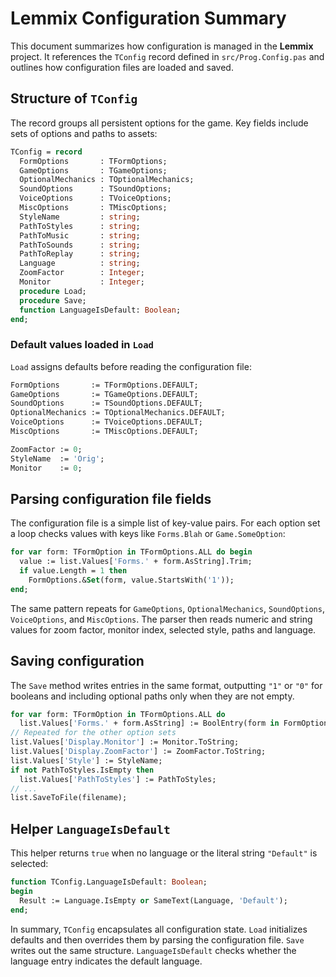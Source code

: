 # Lemmix Configuration Summary

This document summarizes how configuration is managed in the **Lemmix** project. It references the `TConfig` record defined in `src/Prog.Config.pas` and outlines how configuration files are loaded and saved.

## Structure of `TConfig`

The record groups all persistent options for the game. Key fields include sets of options and paths to assets:

```pascal
TConfig = record
  FormOptions       : TFormOptions;
  GameOptions       : TGameOptions;
  OptionalMechanics : TOptionalMechanics;
  SoundOptions      : TSoundOptions;
  VoiceOptions      : TVoiceOptions;
  MiscOptions       : TMiscOptions;
  StyleName         : string;
  PathToStyles      : string;
  PathToMusic       : string;
  PathToSounds      : string;
  PathToReplay      : string;
  Language          : string;
  ZoomFactor        : Integer;
  Monitor           : Integer;
  procedure Load;
  procedure Save;
  function LanguageIsDefault: Boolean;
end;
```

### Default values loaded in `Load`

`Load` assigns defaults before reading the configuration file:

```pascal
FormOptions       := TFormOptions.DEFAULT;
GameOptions       := TGameOptions.DEFAULT;
SoundOptions      := TSoundOptions.DEFAULT;
OptionalMechanics := TOptionalMechanics.DEFAULT;
VoiceOptions      := TVoiceOptions.DEFAULT;
MiscOptions       := TMiscOptions.DEFAULT;

ZoomFactor := 0;
StyleName  := 'Orig';
Monitor    := 0;
```

## Parsing configuration file fields

The configuration file is a simple list of key\-value pairs. For each option set a loop checks values with keys like `Forms.Blah` or `Game.SomeOption`:

```pascal
for var form: TFormOption in TFormOptions.ALL do begin
  value := list.Values['Forms.' + form.AsString].Trim;
  if value.Length = 1 then
    FormOptions.&Set(form, value.StartsWith('1'));
end;
```

The same pattern repeats for `GameOptions`, `OptionalMechanics`, `SoundOptions`, `VoiceOptions`, and `MiscOptions`. The parser then reads numeric and string values for zoom factor, monitor index, selected style, paths and language.

## Saving configuration

The `Save` method writes entries in the same format, outputting `"1"` or `"0"` for booleans and including optional paths only when they are not empty.

```pascal
for var form: TFormOption in TFormOptions.ALL do
  list.Values['Forms.' + form.AsString] := BoolEntry(form in FormOptions);
// Repeated for the other option sets
list.Values['Display.Monitor'] := Monitor.ToString;
list.Values['Display.ZoomFactor'] := ZoomFactor.ToString;
list.Values['Style'] := StyleName;
if not PathToStyles.IsEmpty then
  list.Values['PathToStyles'] := PathToStyles;
// ...
list.SaveToFile(filename);
```

## Helper `LanguageIsDefault`

This helper returns `true` when no language or the literal string `"Default"` is selected:

```pascal
function TConfig.LanguageIsDefault: Boolean;
begin
  Result := Language.IsEmpty or SameText(Language, 'Default');
end;
```

In summary, `TConfig` encapsulates all configuration state. `Load` initializes defaults and then overrides them by parsing the configuration file. `Save` writes out the same structure. `LanguageIsDefault` checks whether the language entry indicates the default language.
